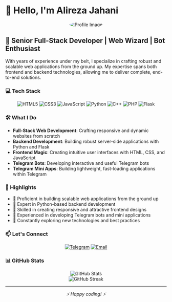 # 👋 Hello, I'm Alireza Jahani

<div align="center">
  <img src="/placeholder.svg?height=200&width=200" alt="Profile Image" style="border-radius: 50%;" />
</div>

## 🚀 Senior Full-Stack Developer | Web Wizard | Bot Enthusiast

With years of experience under my belt, I specialize in crafting robust and scalable web applications from the ground up. My expertise spans both frontend and backend technologies, allowing me to deliver complete, end-to-end solutions.

### 💻 Tech Stack

<div align="center">

![HTML5](https://img.shields.io/badge/-HTML5-E34F26?style=flat-square&logo=html5&logoColor=white)
![CSS3](https://img.shields.io/badge/-CSS3-1572B6?style=flat-square&logo=css3)
![JavaScript](https://img.shields.io/badge/-JavaScript-F7DF1E?style=flat-square&logo=javascript&logoColor=black)
![Python](https://img.shields.io/badge/-Python-3776AB?style=flat-square&logo=Python&logoColor=white)
![C++](https://img.shields.io/badge/-C++-00599C?style=flat-square&logo=c%2B%2B)
![PHP](https://img.shields.io/badge/-PHP-777BB4?style=flat-square&logo=php&logoColor=white)
![Flask](https://img.shields.io/badge/-Flask-000000?style=flat-square&logo=Flask&logoColor=white)

</div>

### 🛠️ What I Do

- **Full-Stack Web Development**: Crafting responsive and dynamic websites from scratch
- **Backend Development**: Building robust server-side applications with Python and Flask
- **Frontend Magic**: Creating intuitive user interfaces with HTML, CSS, and JavaScript
- **Telegram Bots**: Developing interactive and useful Telegram bots
- **Telegram Mini Apps**: Building lightweight, fast-loading applications within Telegram

### 🌟 Highlights

- 🔧 Proficient in building scalable web applications from the ground up
- 🐍 Expert in Python-based backend development
- 🎨 Skilled in creating responsive and attractive frontend designs
- 🤖 Experienced in developing Telegram bots and mini applications
- 🚀 Constantly exploring new technologies and best practices

### 📫 Let's Connect

<div align="center">

[![Telegram](https://img.shields.io/badge/-Telegram-2CA5E0?style=flat-square&logo=Telegram&logoColor=white)](https://t.me/iotad)
[![Email](https://img.shields.io/badge/-Email-D14836?style=flat-square&logo=Gmail&logoColor=white)](mailto:mrbansti@gmail.com)

</div>

### 📊 GitHub Stats

<div align="center">
  <img src="https://github-readme-stats.vercel.app/api?username=AlirezaJahaniBiglar&show_icons=true&count_private=true&hide=prs&theme=radical" alt="GitHub Stats" />
</div>

<div align="center">
  <img src="https://github-readme-streak-stats.herokuapp.com/?user=AlirezaJahaniBiglar&theme=radical" alt="GitHub Streak" />
</div>

---

<div align="center">
  <i>⚡ Happy coding! ⚡</i>
</div>
